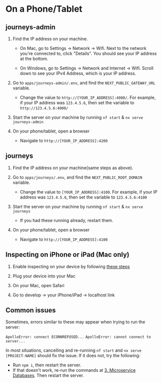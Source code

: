 # On a Phone/Tablet

## journeys-admin

1. Find the IP address on your machine.
   - On Mac, go to Settings -> Network -> Wifi. Next to the network you're connected to, click "Details". You should see your IP address at the bottom.

   - On Windows, go to Settings -> Network and Internet -> Wifi. Scroll down to see your IPv4 Address, which is your IP address.

2. Go to `apps/journeys-admin/.env`, and find the `NEXT_PUBLIC_GATEWAY_URL` variable.
   - Change the value to `http://[YOUR_IP_ADDRESS]:4000/`. For example, if your IP address was `123.4.5.6`, then set the variable to `http://123.4.5.6:4000/`

3. Start the server on your machine by running `nf start` & `nx serve journeys-admin`

4. On your phone/tablet, open a browser
   - Navigate to `http://[YOUR_IP_ADDRESS]:4200`

## journeys

1. Find the IP address on your machine(same steps as above).

2. Go to `apps/journeys/.env`, and find the `NEXT_PUBLIC_ROOT_DOMAIN` variable.
   - Change the value to `[YOUR_IP_ADDRESS]:4100`. For example, if your IP address was `123.4.5.6`, then set the variable to `123.4.5.6:4100`

3. Start the server on your machine by running `nf start` & `nx serve journeys`
   - If you had these running already, restart them.

4. On your phone/tablet, open a browser
   - Navigate to `http://[YOUR_IP_ADDRESS]:4100`

## Inspecting on iPhone or iPad (Mac only)

1. Enable inspecting on your device by following [these steps](https://developer.apple.com/documentation/safari-developer-tools/inspecting-ios)

2. Plug your device into your Mac

3. On your Mac, open Safari

4. Go to develop -> your iPhone/iPad -> localhost link

## Common issues

Sometimes, errors similar to these may appear when trying to run the server:

`ApolloError: connect ECONNREFUSED...`
`ApolloError: cannot connect to server...`

In most situations, cancelling and re-running `nf start` and `nx serve [PROJECT-NAME]` should fix the issue. If it does not, try the following:

- Run `npm i`, then restart the server.
- If that doesn't work, re-run the commands at [3. Microservice Databases](../03-microservice-databases.mdx). Then restart the server.
